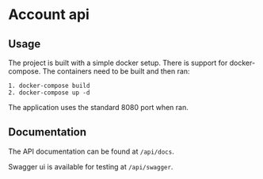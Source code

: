 # Account api

## Usage
The project is built with a simple docker setup. There is support for docker-compose. The containers need to be built and then ran:
```
1. docker-compose build
2. docker-compose up -d
```
The application uses the standard 8080 port when ran.

## Documentation
The API documentation can be found at `/api/docs`.

Swagger ui is available for testing at `/api/swagger`.